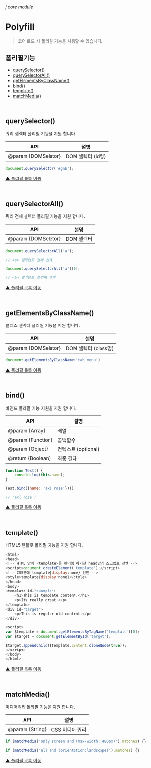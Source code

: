 ###### j core module

# Polyfill
> 코어 로드 시 폴리필 기능을 사용할 수 있습니다.

## 폴리필기능

- [querySelector()](#queryselector)
- [querySelectorAll()](#queryselectorall)
- [getElementsByClassName()](#getelementsbyclassname)
- [bind()](#bind)
- [template()](#template)
- [matchMedia()](#matchmedia)

<br>

## querySelector()
쿼리 셀렉터 폴리필 기능을 지원 합니다.

API | 설명
--- | ---
@param {DOMSeletor} | DOM 셀렉터 (id명)

```js
document.querySelector('#gnb');
```

[▲ 폴리필 목록 이동](#폴리필)

<br>

## querySelectorAll()
쿼리 전체 셀렉터 폴리필 기능을 지원 합니다.

API | 설명
--- | ---
@param {DOMSeletor} | DOM 셀렉터

```js
document.querySelectorAll('a');

// <a> 엘리먼트 전체 선택
```
```js
document.querySelectorAll('a')[0];

// <a> 엘리먼트 첫번째 선택
```

[▲ 폴리필 목록 이동](#폴리필)

<br>

## getElementsByClassName()
클래스 셀렉터 폴리필 기능을 지원 합니다.

API | 설명
--- | ---
@param {DOMSeletor} | DOM 셀렉터 (class명)

```js
document.getElementsByClassName('tab_menu');
```

[▲ 폴리필 목록 이동](#폴리필)

<br>

## bind()
바인드 폴리필 기능 지원을 지원 합니다.

API | 설명
--- | ---
@param {Array} | 배열
@param {Function} | 콜백함수
@param {Object} | 컨텍스트 (optional)
@return {Boolean} | 최종 결과

```js
function Test() {
    console.log(this.name);
}

Test.bind({name: 'axl rose'})();

// 'axl rose';
```

[▲ 폴리필 목록 이동](#폴리필)

<br>

## template()
HTML5 템플릿 폴리필 기능을 지원 합니다.

```js
<html>
<head>
<!-- HTML 안에 <template>를 렌더링 하기전 head안의 스크립트 선언 -->
<script>document.createElement('template');</script>
<!-- CSS안에 template{display:none} 선언 -->
<style>template{display:none}</style>
</head>
<body>
<template id="example">
    <h1>This is template content.</h1>
    <p>Its really great.</p>
</template>
<div id="target">
    <p>This is regular old content.</p>
</div>

<script>
var $template = document.getElementsByTagName('template')[0];
var $target = document.getElementById('target');

$target.appendChild($template.content.cloneNode(true));
</script>
</body>
</html>
```

[▲ 폴리필 목록 이동](#폴리필)

<br>

## matchMedia()
미디어쿼리 폴리필 기능을 지원 합니다.

API | 설명
--- | ---
@param {String} | CSS 미디어 쿼리

```js
if (matchMedia('only screen and (max-width: 480px)').matches) {}
```
```js
if (matchMedia('all and (orientation:landscape)').matches) {}
```

[▲ 폴리필 목록 이동](#폴리필)
